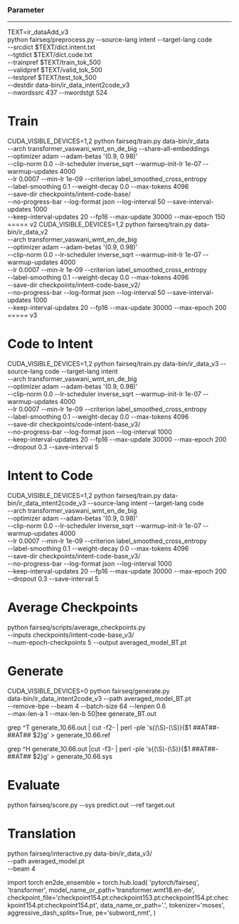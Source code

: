 ### Parameter
---
TEXT=ir_dataAdd_v3 \
python fairseq/preprocess.py --source-lang intent --target-lang code \
--srcdict $TEXT/dict.intent.txt \
--tgtdict $TEXT/dict.code.txt \
--trainpref $TEXT/train_tok_500 \
--validpref $TEXT/valid_tok_500 \
--testpref $TEXT/test_tok_500 \
--destdir data-bin/ir_data_intent2code_v3 \
--nwordssrc 437 --nwordstgt 524




# Train
CUDA_VISIBLE_DEVICES=1,2 python fairseq/train.py data-bin/ir_data    \
--arch transformer_vaswani_wmt_en_de_big --share-all-embeddings \
--optimizer adam --adam-betas '(0.9, 0.98)' \
--clip-norm 0.0   --lr-scheduler inverse_sqrt --warmup-init-lr 1e-07 --warmup-updates 4000  \
--lr 0.0007 --min-lr 1e-09 --criterion label_smoothed_cross_entropy \
--label-smoothing 0.1 --weight-decay 0.0 --max-tokens  4096   \
--save-dir checkpoints/intent-code-base/  \
--no-progress-bar --log-format json --log-interval 50 --save-interval-updates  1000 \
--keep-interval-updates 20 --fp16 --max-update 30000 --max-epoch 150
===== v2
CUDA_VISIBLE_DEVICES=1,2 python fairseq/train.py data-bin/ir_data_v2    \
--arch transformer_vaswani_wmt_en_de_big \
--optimizer adam --adam-betas '(0.9, 0.98)' \
--clip-norm 0.0   --lr-scheduler inverse_sqrt --warmup-init-lr 1e-07 --warmup-updates 4000  \
--lr 0.0007 --min-lr 1e-09 --criterion label_smoothed_cross_entropy \
--label-smoothing 0.1 --weight-decay 0.0 --max-tokens  4096   \
--save-dir checkpoints/intent-code-base_v2/  \
--no-progress-bar --log-format json --log-interval 50 --save-interval-updates 1000 \
--keep-interval-updates 20 --fp16 --max-update 30000 --max-epoch 200
===== v3
# Code to Intent
CUDA_VISIBLE_DEVICES=1,2 python fairseq/train.py data-bin/ir_data_v3 --source-lang code --target-lang intent   \
--arch transformer_vaswani_wmt_en_de_big \
--optimizer adam --adam-betas '(0.9, 0.98)' \
--clip-norm 0.0   --lr-scheduler inverse_sqrt --warmup-init-lr 1e-07 --warmup-updates 4000  \
--lr 0.0007 --min-lr 1e-09 --criterion label_smoothed_cross_entropy \
--label-smoothing 0.1 --weight-decay 0.0 --max-tokens  4096   \
--save-dir checkpoints/code-intent-base_v3/  \
--no-progress-bar --log-format json --log-interval 1000 \
--keep-interval-updates 20 --fp16 --max-update 30000 --max-epoch 200 \
--dropout 0.3 --save-interval 5

# Intent to Code
CUDA_VISIBLE_DEVICES=1,2 python fairseq/train.py data-bin/ir_data_intent2code_v3 --source-lang intent --target-lang code   \
--arch transformer_vaswani_wmt_en_de_big \
--optimizer adam --adam-betas '(0.9, 0.98)' \
--clip-norm 0.0   --lr-scheduler inverse_sqrt --warmup-init-lr 1e-07 --warmup-updates 4000  \
--lr 0.0007 --min-lr 1e-09 --criterion label_smoothed_cross_entropy \
--label-smoothing 0.1 --weight-decay 0.0 --max-tokens  4096   \
--save-dir checkpoints/intent-code-base_v3/  \
--no-progress-bar --log-format json --log-interval 1000 \
--keep-interval-updates 20 --fp16 --max-update 30000 --max-epoch 200 \
--dropout 0.3 --save-interval 5





# Average Checkpoints
python fairseq/scripts/average_checkpoints.py \
--inputs checkpoints/intent-code-base_v3/ \
--num-epoch-checkpoints  5 --output averaged_model_BT.pt


# Generate
CUDA_VISIBLE_DEVICES=0 python fairseq/generate.py \
data-bin/ir_data_intent2code_v3 --path averaged_model_BT.pt \
--remove-bpe --beam 4 --batch-size 64 --lenpen 0.6 \
--max-len-a 1 --max-len-b 50|tee generate_BT.out


grep ^T generate_10.66.out | cut -f2- | perl -ple 's{(\S)-(\S)}{$1 ##AT##-##AT## $2}g' > generate_10.66.ref

grep ^H generate_10.66.out |cut -f3- | perl -ple 's{(\S)-(\S)}{$1 ##AT##-##AT## $2}g' > generate_10.66.sys



# Evaluate
python fairseq/score.py --sys predict.out --ref target.out


# Translation
python fairseq/interactive.py data-bin/ir_data_v3/ \
--path averaged_model.pt \
--beam 4



import torch
en2de_ensemble = torch.hub.load(
	'pytorch/fairseq',
	'transformer',
	model_name_or_path='transformer.wmt18.en-de',
	checkpoint_file='checkpoint154.pt:checkpoint153.pt:checkpoint154.pt:checkpoint154.pt:checkpoint154.pt',
	data_name_or_path='.',
	tokenizer='moses',
	aggressive_dash_splits=True,
	pe='subword_nmt',
)
